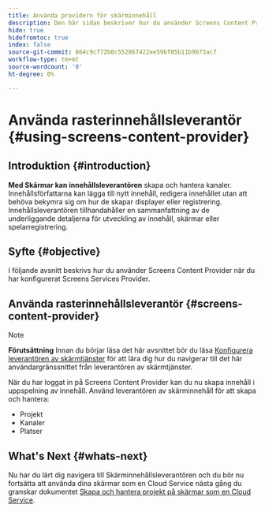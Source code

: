 ```yaml
---
title: Använda providern för skärminnehåll
description: Den här sidan beskriver hur du använder Screens Content Provider för att skapa innehåll.
hide: true
hidefromtoc: true
index: false
source-git-commit: 864c9cf72b0c552867422ee59bf85b11b9673ac7
workflow-type: tm+mt
source-wordcount: '0'
ht-degree: 0%

---
```



# Använda rasterinnehållsleverantör {#using-screens-content-provider}

## Introduktion {#introduction}

**Med Skärmar kan innehållsleverantören** skapa och hantera kanaler. Innehållsförfattarna kan lägga till nytt innehåll, redigera innehållet utan att behöva bekymra sig om hur de skapar displayer eller registrering. Innehållsleverantören tillhandahåller en sammanfattning av de underliggande detaljerna för utveckling av innehåll, skärmar eller spelarregistrering.

## Syfte {#objective}

I följande avsnitt beskrivs hur du använder Screens Content Provider när du har konfigurerat Screens Services Provider.

## Använda rasterinnehållsleverantör {#screens-content-provider}

>[!NOTE]
>**Förutsättning**
>Innan du börjar läsa det här avsnittet bör du läsa [Konfigurera leverantören av skärmtjänster](/help/screens-cloud/setting-up-project/setting-up-screens-services-provider.md) för att lära dig hur du navigerar till det här användargränssnittet från leverantören av skärmtjänster.

När du har loggat in på Screens Content Provider kan du nu skapa innehåll i uppspelning av innehåll. Använd leverantören av skärminnehåll för att skapa och hantera:

* Projekt
* Kanaler
* Platser

## What&#39;s Next {#whats-next}

Nu har du lärt dig navigera till Skärminnehållsleverantören och du bör nu fortsätta att använda dina skärmar som en Cloud Service nästa gång du granskar dokumentet [Skapa och hantera projekt på skärmar som en Cloud Service](/help/screens-cloud/creating-content/creating-projects-screens-cloud.md).


